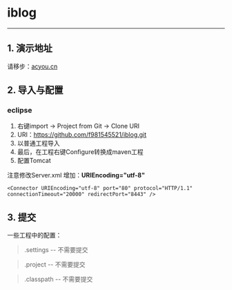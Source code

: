 # iblog

-------

##  1. 演示地址

请移步：[acyou.cn](http://acyou.cn)

## 2. 导入与配置

###  eclipse

 1. 右键import -> Project from Git -> Clone URI
 2. URI：https://github.com/f981545521/iblog.git
 3. 以普通工程导入
 4. 最后，在工程右键Configure转换成maven工程
 5. 配置Tomcat
 
注意修改Server.xml 增加：**URIEncoding="utf-8"**

``` 
<Connector URIEncoding="utf-8" port="80" protocol="HTTP/1.1" connectionTimeout="20000" redirectPort="8443" />
```

## 3. 提交

一些工程中的配置：

> .settings	-- 不需要提交

> .project	-- 不需要提交

> .classpath	-- 不需要提交
